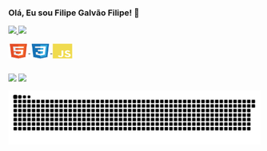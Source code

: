 ### Olá, Eu sou Filipe Galvão Filipe! 👋

<!--[![Github Badge](https://img.shields.io/badge/-Github-000?style=flat-square&logo=Github&logoColor=white&link=https://github.com/g-filipe)](https://github.com/g-filipe)
[![Linkedin Badge](https://img.shields.io/badge/-LinkedIn-blue?style=flat-square&logo=Linkedin&logoColor=white&link=https://https://www.linkedin.com/in/filipe-galv%C3%A3o-29879a130/)](https://www.linkedin.com/in/filipe-galv%C3%A3o-29879a130//)

### About me
Eu sou estudante de Análise e Desenvolvimento de Sistemas.
Sou advogado, atualmente em transição de carreira.


## Oiii! Eu sou a Rafaella Ballerini -->
 <div>
  <a href="https://github.com/g-filipe">
  <img height="180em" src="https://github-readme-stats.vercel.app/api?username=g-filipe&show_icons=true&theme=react&include_all_commits=true&count_private=true"/>
  <img height="180em" src="https://github-readme-stats.vercel.app/api/top-langs/?username=g-filipe&layout=compact&langs_count=16&theme=react"/>
</div>
 
<div style="display: inline_block"><br>
 <img align="center" alt="Lipe-HTML" height="30" width="40" src="https://raw.githubusercontent.com/devicons/devicon/master/icons/html5/html5-original.svg">
  <img align="center" alt="Lipe-CSS" height="30" width="40" src="https://raw.githubusercontent.com/devicons/devicon/master/icons/css3/css3-original.svg">
  <img align="center" alt="Lipe-Js" height="30" width="40" src="https://raw.githubusercontent.com/devicons/devicon/master/icons/javascript/javascript-plain.svg">
   

</div>
  
  ##
 
<div> 
  
 
  <a href = "mailto:galvao.s.filipe@gmail.com"><img src="https://img.shields.io/badge/-Gmail-%23333?style=for-the-badge&logo=gmail&logoColor=white" target="_blank"></a>
  <a href="https://www.linkedin.com/in/filipe-galv%C3%A3o-29879a130" target="_blank"><img src="https://img.shields.io/badge/-LinkedIn-%230077B5?style=for-the-badge&logo=linkedin&logoColor=white" target="_blank"></a> 
 
   ![Snake animation](https://github.com/g-filipe/g-filipe/blob/output/github-contribution-grid-snake.svg)
 
</div>


